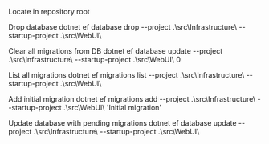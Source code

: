 ﻿
Locate in repository root

Drop database
dotnet ef database drop --project .\src\Infrastructure\ --startup-project .\src\WebUI\

Clear all migrations from DB
dotnet ef database update --project .\src\Infrastructure\ --startup-project .\src\WebUI\ 0

List all migrations
dotnet ef migrations list --project .\src\Infrastructure\ --startup-project .\src\WebUI\

Add initial migration
dotnet ef migrations add --project .\src\Infrastructure\ --startup-project .\src\WebUI\ 'Initial migration'

Update database with pending migrations
dotnet ef database update --project .\src\Infrastructure\ --startup-project .\src\WebUI\
